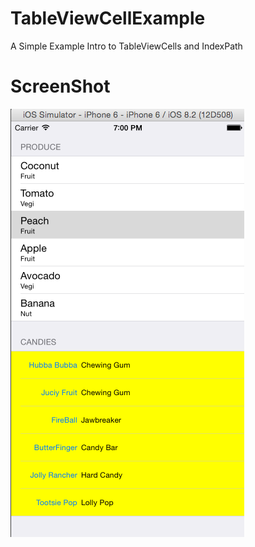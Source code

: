 # TableViewCellExample
A Simple Example Intro to TableViewCells  and IndexPath

# ScreenShot
![screen](https://github.com/samuraipapa/TableViewCellExample/blob/master/screen.png)
